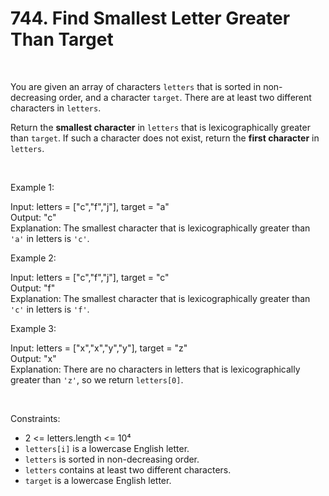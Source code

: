 # 744. Find Smallest Letter Greater Than Target

<br>  

You are given an array of characters `letters` that is sorted in non-decreasing order, and a character `target`.
There are at least two different characters in `letters`.

Return the **smallest character** in `letters` that is lexicographically greater than `target`.
If such a character does not exist, return the **first character** in `letters`.

<br>  

Example 1:

Input: letters = \["c","f","j"], target = "a" <br>
Output: "c" <br>
Explanation: The smallest character that is lexicographically greater than `'a'` in letters is `'c'`.

Example 2:

Input: letters = \["c","f","j"], target = "c" <br>
Output: "f" <br>
Explanation: The smallest character that is lexicographically greater than `'c'` in letters is `'f'`.

Example 3:

Input: letters = \["x","x","y","y"], target = "z" <br>
Output: "x" <br>
Explanation: There are no characters in letters that is lexicographically greater than `'z'`, so we return `letters[0]`.

<br>  

Constraints:

* 2 <= letters.length <= 10⁴
* `letters[i]` is a lowercase English letter.
* `letters` is sorted in non-decreasing order.
* `letters` contains at least two different characters.
* `target` is a lowercase English letter.